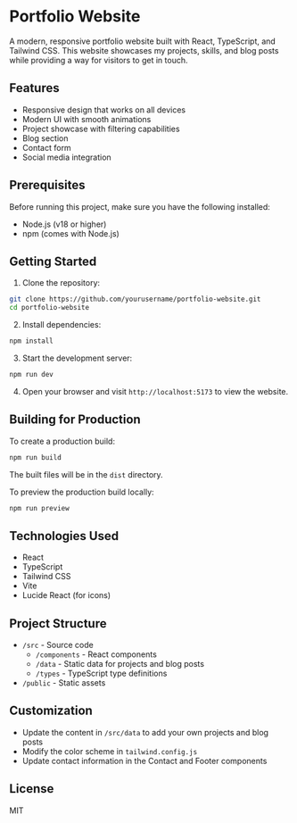 # Portfolio Website

A modern, responsive portfolio website built with React, TypeScript, and Tailwind CSS. This website showcases my projects, skills, and blog posts while providing a way for visitors to get in touch.

## Features

- Responsive design that works on all devices
- Modern UI with smooth animations
- Project showcase with filtering capabilities
- Blog section
- Contact form
- Social media integration

## Prerequisites

Before running this project, make sure you have the following installed:
- Node.js (v18 or higher)
- npm (comes with Node.js)

## Getting Started

1. Clone the repository:
```bash
git clone https://github.com/yourusername/portfolio-website.git
cd portfolio-website
```

2. Install dependencies:
```bash
npm install
```

3. Start the development server:
```bash
npm run dev
```

4. Open your browser and visit `http://localhost:5173` to view the website.

## Building for Production

To create a production build:

```bash
npm run build
```

The built files will be in the `dist` directory.

To preview the production build locally:

```bash
npm run preview
```

## Technologies Used

- React
- TypeScript
- Tailwind CSS
- Vite
- Lucide React (for icons)

## Project Structure

- `/src` - Source code
  - `/components` - React components
  - `/data` - Static data for projects and blog posts
  - `/types` - TypeScript type definitions
- `/public` - Static assets

## Customization

- Update the content in `/src/data` to add your own projects and blog posts
- Modify the color scheme in `tailwind.config.js`
- Update contact information in the Contact and Footer components

## License

MIT
